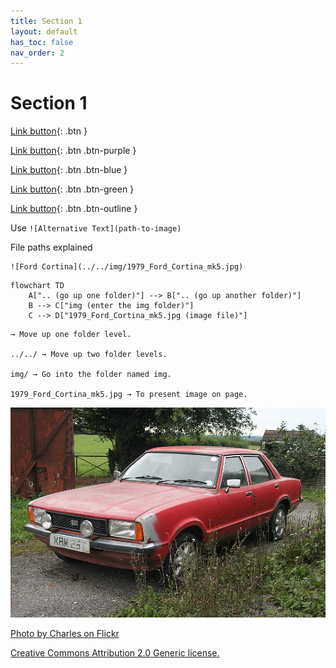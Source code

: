 ```yaml
---
title: Section 1
layout: default
has_toc: false
nav_order: 2
---
```


# Section 1

[Link button](#){: .btn }

[Link button](#){: .btn .btn-purple }

[Link button](#){: .btn .btn-blue }

[Link button](#){: .btn .btn-green }

[Link button](#){: .btn .btn-outline }

Use `![Alternative Text](path-to-image)` 

File paths explained

```
![Ford Cortina](../../img/1979_Ford_Cortina_mk5.jpg)
```

```mermaid
flowchart TD
    A[".. (go up one folder)"] --> B[".. (go up another folder)"]
    B --> C["img (enter the img folder)"]
    C --> D["1979_Ford_Cortina_mk5.jpg (image file)"]
```


```
→ Move up one folder level.

../../ → Move up two folder levels.

img/ → Go into the folder named img.

1979_Ford_Cortina_mk5.jpg → To present image on page.
```


![Ford Cortina](../../img/1979_Ford_Cortina_mk5.jpg)

[Photo by Charles on Flickr](https://www.flickr.com/photos/92622665@N08/9743021018)

[Creative Commons Attribution 2.0 Generic license.](https://creativecommons.org/licenses/by/2.0/deed.en)

